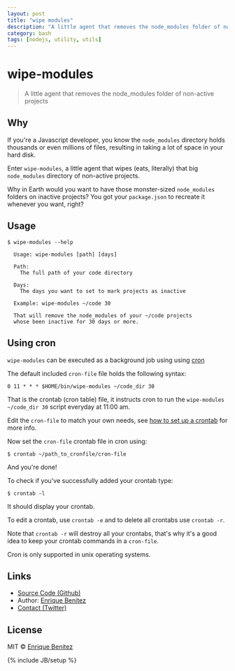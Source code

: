 ```yaml
---
layout: post
title: "wipe modules"
description: "A little agent that removes the node_modules folder of non-active projects"
category: bash
tags: [nodejs, utility, utils]
---
```


# wipe-modules

> A little agent that removes the node_modules folder of non-active projects


## Why

If you're a Javascript developer, you know the `node_modules` directory holds thousands or even millions of files, resulting in taking a lot of space in your hard disk.

Enter `wipe-modules`, a little agent that wipes (eats, literally) that big `node_modules` directory of non-active projects.

Why in Earth would you want to have those monster-sized `node_modules` folders on inactive projects? You got your `package.json` to recreate it whenever you want, right?


## Usage

```
$ wipe-modules --help

  Usage: wipe-modules [path] [days]

  Path:
    The full path of your code directory

  Days:
    The days you want to set to mark projects as inactive

  Example: wipe-modules ~/code 30

  That will remove the node_modules of your ~/code projects
  whose been inactive for 30 days or more.
```


## Using cron

`wipe-modules` can be executed as a background job using using [cron](https://en.wikipedia.org/wiki/Cron)

The default included `cron-file` file holds the following syntax:

`0 11 * * * $HOME/bin/wipe-modules ~/code_dir 30`

That is the crontab (cron table) file, it instructs cron to run the `wipe-modules ~/code_dir 30` script everyday at 11:00 am.

Edit the `cron-file` to match your own needs, see [how to set up a crontab](https://en.wikipedia.org/wiki/Cron#Overview) for more info.

Now set the `cron-file` crontab file in cron using:

``
$ crontab ~/path_to_cronfile/cron-file
``

And you're done!

To check if you've successfully added your crontab type:

``
$ crontab -l
``

It should display your crontab.

To edit a crontab, use `crontab -e` and to delete all crontabs use `crontab -r`.

Note that `crontab -r` will destroy all your crontabs, that's why it's a good idea to keep your crontab commands in a `cron-file`.

Cron is only supported in unix operating systems.

## Links

* [Source Code (Github)](https://github.com/bntzio/wipe-modules)
* Author: [Enrique Benitez](https://bntz.io)
* [Contact (Twitter)](https://twitter.com/bntzio)

## License

MIT © [Enrique Benitez](https://bntz.io)

{% include JB/setup %}
